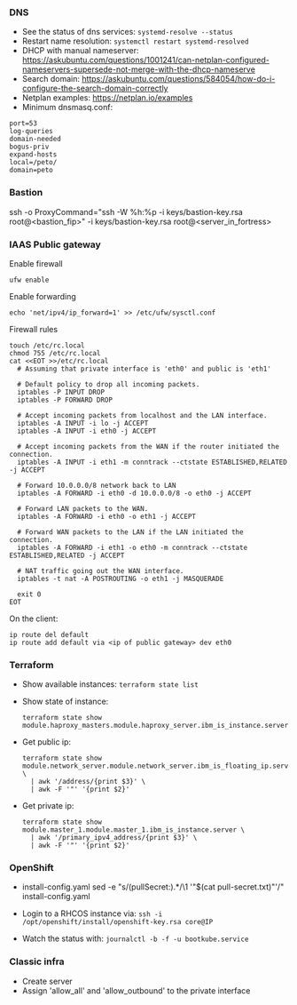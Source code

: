 ### DNS
* See the status of dns services: `systemd-resolve --status`
* Restart name resolution: `systemctl restart systemd-resolved`
* DHCP with manual nameserver: https://askubuntu.com/questions/1001241/can-netplan-configured-nameservers-supersede-not-merge-with-the-dhcp-nameserve
* Search domain: https://askubuntu.com/questions/584054/how-do-i-configure-the-search-domain-correctly
* Netplan examples: https://netplan.io/examples
* Minimum dnsmasq.conf:
```
port=53
log-queries
domain-needed
bogus-priv
expand-hosts
local=/peto/
domain=peto
```

### Bastion
ssh -o ProxyCommand="ssh -W %h:%p -i keys/bastion-key.rsa root@<bastion_fip>" -i keys/bastion-key.rsa root@<server_in_fortress>

### IAAS Public gateway
Enable firewall
```
ufw enable
```

Enable forwarding
```
echo 'net/ipv4/ip_forward=1' >> /etc/ufw/sysctl.conf
```

Firewall rules
```
touch /etc/rc.local
chmod 755 /etc/rc.local
cat <<EOT >>/etc/rc.local
  # Assuming that private interface is 'eth0' and public is 'eth1'

  # Default policy to drop all incoming packets.
  iptables -P INPUT DROP
  iptables -P FORWARD DROP

  # Accept incoming packets from localhost and the LAN interface.
  iptables -A INPUT -i lo -j ACCEPT
  iptables -A INPUT -i eth0 -j ACCEPT

  # Accept incoming packets from the WAN if the router initiated the connection.
  iptables -A INPUT -i eth1 -m conntrack --ctstate ESTABLISHED,RELATED -j ACCEPT

  # Forward 10.0.0.0/8 network back to LAN
  iptables -A FORWARD -i eth0 -d 10.0.0.0/8 -o eth0 -j ACCEPT

  # Forward LAN packets to the WAN.
  iptables -A FORWARD -i eth0 -o eth1 -j ACCEPT

  # Forward WAN packets to the LAN if the LAN initiated the connection.
  iptables -A FORWARD -i eth1 -o eth0 -m conntrack --ctstate ESTABLISHED,RELATED -j ACCEPT

  # NAT traffic going out the WAN interface.
  iptables -t nat -A POSTROUTING -o eth1 -j MASQUERADE

  exit 0
EOT
```

On the client:
```
ip route del default
ip route add default via <ip of public gateway> dev eth0
```

### Terraform
* Show available instances:  `terraform state list`
* Show state of instance:
  ```
  terraform state show module.haproxy_masters.module.haproxy_server.ibm_is_instance.server
  ```

* Get public ip:
  ```
  terraform state show module.network_server.module.network_server.ibm_is_floating_ip.server_fip \
    | awk '/address/{print $3}' \
    | awk -F '"' '{print $2}'
  ```

* Get private ip:
  ```
  terraform state show module.master_1.module.master_1.ibm_is_instance.server \
    | awk '/primary_ipv4_address/{print $3}' \
    | awk -F '"' '{print $2}'
  ```

### OpenShift
* install-config.yaml
  sed -e "s/\(pullSecret:\).*/\1 '"$(cat pull-secret.txt)"'/" install-config.yaml

* Login to a RHCOS instance via:
  `ssh -i /opt/openshift/install/openshift-key.rsa core@IP`

* Watch the status with:
  `journalctl -b -f -u bootkube.service`

### Classic infra
* Create server
* Assign 'allow_all' and 'allow_outbound' to the private interface
